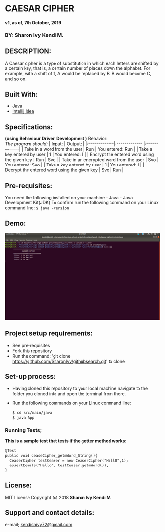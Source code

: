 # CAESAR CIPHER
 #### v1, as of, 7th October, 2019

 ### BY: Sharon Ivy Kendi M.

## DESCRIPTION:
   A Caesar cipher is a type of substitution in which each letters are shifted  by a certain key, that is, a certain number of places down the alphabet. For example, with a shift of 1, A would be replaced by B, B would become C, and so on.

## Built With:
  * [Java](https://www.java.com/)
  * [Intellij Idea](https://www.jetbrains.com/idea/)

## Specifications:
  **(using Behaviour Driven Development )**
   Behavior: <br>*The program should:*       | Input:    | Output:     |
  |:-------------|:------------- |:-------------|
  | Take in a word from the user | Run | You entered: Run    |
  | Take a key entered by user   | 1 | You entered: 1 |
  | Encrypt the entered word using the given key   | Run | Svo |
  |  Take in an encrypted word from the user  | Svo | You entered: Svo |
  | Take a key entered by user   | 1 | You entered: 1 |
  | Decrypt the entered word using the given key   | Svo | Run |

## Pre-requisites:
  You need the following installed on your machine
    - Java
    - Java Development Kit(JDK)
  To confirm run the following command on your Linux command line:
    ```
    $ java -version
    ```

## Demo:
  <img src="./src/img/screenshot.png" width="600px"/>
  
## Project setup requirements:
  * See pre-requisites
  * Fork this repository
  * Run the command;
  'git clone https://github.com/SharonIvy/githubsearch.git' to clone

## Set-up process:
  * Having cloned this repository to your local machine navigate to the folder you cloned into and open the terminal from there.

  * Run the following commands on your LInux command line:
    ```
    $ cd src/main/java
    $ java App

 ### Running Tests;
  **This is a sample test that tests if the getter method works:**
  ```
  @Test
  public void ceaseCipher_getmWord_String(){
    CeaserCipher testCeaser = new CeaserCipher("Hell0",1);
    assertEquals("Hello", testCeaser.getmWord());
  }
  ```
## License:
  MIT License
    Copyright (c) 2018 **Sharon Ivy Kendi M.**
  
## Support and contact details:
  e-mail; kendishivy72@gmail.com
